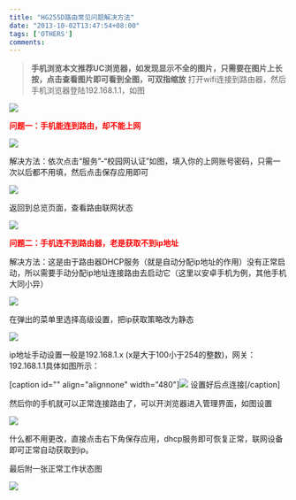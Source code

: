 ```yaml
---
title: "HG255D路由常见问题解决方法"
date: "2013-10-02T13:47:54+08:00"
tags: ['OTHERS']
comments: 
---
```



> **手机浏览本文推荐UC浏览器，如发现显示不全的图片，只需要在图片上长按，点击查看图片即可看到全图，可双指缩放**
打开wifi连接到路由器，然后手机浏览器登陆192.168.1.1，如图<!--more-->

![](http://wp-ferstar.bcs.duapp.com/2013/10/Screenshot_2013-10-02-13-32-12.png)

<span style="color: #ff0000;">**问题一：手机能连到路由，却不能上网**</span>

![](http://wp-ferstar.bcs.duapp.com/2013/10/%E6%B2%A1%E6%9C%89%E7%99%BB%E5%BD%95%E7%9A%84%E7%8A%B6%E6%80%81.png)

解决方法：依次点击“服务”-“校园网认证”如图，填入你的上网账号密码，只需一次以后都不用填，然后点击保存应用即可

![](http://wp-ferstar.bcs.duapp.com/2013/10/%E5%AE%A2%E6%88%B7%E7%AB%AF%E7%99%BB%E5%BD%95%E9%A1%B5%E9%9D%A2.png)

返回到总览页面，查看路由联网状态

![](http://wp-ferstar.bcs.duapp.com/2013/10/%E6%AD%A3%E5%B8%B8%E8%81%94%E7%BD%91%E7%8A%B6%E6%80%81.png)

<span style="color: #ff0000;">**问题二：手机连不到路由器，老是获取不到ip地址**</span>

解决方法：这是由于路由器DHCP服务（就是自动分配ip地址的作用）没有正常启动，所以需要手动分配ip地址连接路由去启动它（这里以安卓手机为例，其他手机大同小异）

![](http://wp-ferstar.bcs.duapp.com/2013/10/%E6%89%8B%E6%9C%BA%E7%AB%AF%E4%BF%AE%E6%94%B9%E7%BD%91%E7%BB%9C.png)

在弹出的菜单里选择高级设置，把ip获取策略改为静态

![](http://wp-ferstar.bcs.duapp.com/2013/10/%E9%AB%98%E7%BA%A7%E7%BD%91%E7%BB%9C%E8%AE%BE%E7%BD%AE.png)

ip地址手动设置一般是192.168.1.x (x是大于100小于254的整数)，网关：192.168.1.1具体如图所示：

[caption id="" align="alignnone" width="480"]![](http://wp-ferstar.bcs.duapp.com/2013/10/%E8%AF%A6%E7%BB%86ip%E8%AE%BE%E7%BD%AE.png) 设置好后点连接[/caption]

然后你的手机就可以正常连接路由了，可以开浏览器进入管理界面，如图设置

![](http://wp-ferstar.bcs.duapp.com/2013/10/%E9%87%8D%E5%90%AFdhcp%E6%9C%8D%E5%8A%A1.png)

什么都不用更改，直接点击右下角保存应用，dhcp服务即可恢复正常，联网设备即可正常自动获取到ip。

最后附一张正常工作状态图

![](http://wp-ferstar.bcs.duapp.com/2013/10/%E6%AD%A3%E5%B8%B8%E8%BF%90%E8%A1%8C%E7%8A%B6%E6%80%81.png)
